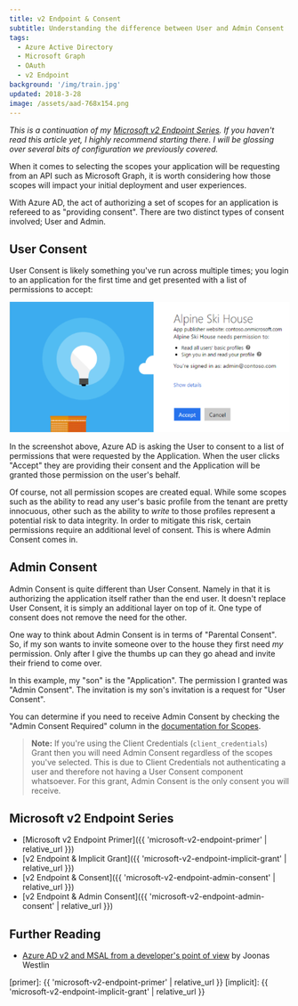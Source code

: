 ```yaml
---
title: v2 Endpoint & Consent
subtitle: Understanding the difference between User and Admin Consent 
tags:
  - Azure Active Directory
  - Microsoft Graph
  - OAuth
  - v2 Endpoint
background: '/img/train.jpg'
updated: 2018-3-28
image: /assets/aad-768x154.png
---
```


_This is a continuation of my [Microsoft v2 Endpoint Series](#microsoft-v2-endpoint-series). If you haven't read this article yet, I highly recommend starting there. I will be glossing over several bits of configuration we previously covered._

When it comes to selecting the scopes your application will be requesting from an API such as Microsoft Graph, it is worth considering how those scopes will impact your initial deployment and user experiences.

With Azure AD, the act of authorizing a set of scopes for an application is refereed to as "providing consent". There are two distinct types of consent involved; User and Admin.

## User Consent

User Consent is likely something you've run across multiple times; you login to an application for the first time and get presented with a list of permissions to accept:

![user consent](/assets/images/user-consent.png)

In the screenshot above, Azure AD is asking the User to consent to a list of permissions that were requested by the Application. When the user clicks "Accept" they are providing their consent and the Application will be granted those permission on the user's behalf.

Of course, not all permission scopes are created equal. While some scopes such as the ability to read any user's basic profile from the tenant are pretty innocuous, other such as the ability to _write_ to those profiles represent a potential risk to data integrity. In order to mitigate this risk, certain permissions require an additional level of consent. This is where Admin Consent comes in.

## Admin Consent

Admin Consent is quite different than User Consent. Namely in that it is authorizing the application itself rather than the end user. It doesn't replace User Consent, it is simply an additional layer on top of it. One type of consent does not remove the need for the other.

One way to think about Admin Consent is in terms of "Parental Consent". So, if my son wants to invite someone over to the house they first need _my_ permission. Only after I give the thumbs up can they go ahead and invite their friend to come over.

In this example, my "son" is the "Application". The permission I granted was "Admin Consent". The invitation is my son's invitation is a request for "User Consent".

You can determine if you need to receive Admin Consent by checking the "Admin Consent Required" column in the [documentation for Scopes][scopes].

> **Note:** If you're using the Client Credentials (`client_credentials`) Grant then you will need Admin Consent regardless of the scopes you've selected. This is due to Client Credentials not authenticating a user and therefore not having a User Consent component whatsoever. For this grant, Admin Consent is the only consent you will receive.

## Microsoft v2 Endpoint Series

* [Microsoft v2 Endpoint Primer]({{ 'microsoft-v2-endpoint-primer' | relative_url }})
* [v2 Endpoint & Implicit Grant]({{ 'microsoft-v2-endpoint-implicit-grant' | relative_url }})
* [v2 Endpoint & Consent]({{ 'microsoft-v2-endpoint-admin-consent' | relative_url }})
* [v2 Endpoint & Admin Consent]({{ 'microsoft-v2-endpoint-admin-consent' | relative_url }})

## Further Reading

* [Azure AD v2 and MSAL from a developer's point of view](https://joonasw.net/view/azure-ad-v2-and-msal-from-dev-pov) by Joonas Westlin

[primer]: {{ 'microsoft-v2-endpoint-primer' | relative_url }}
[implicit]: {{ 'microsoft-v2-endpoint-implicit-grant' | relative_url }}

[scopes]: https://developer.microsoft.com/graph/docs/concepts/permissions_reference#calendars-permissions
[graph]: https://graph.microsoft.io
[admin_consent]: https://docs.microsoft.com/azure/active-directory/active-directory-assign-admin-roles
[app-reg]: https://apps.dev.microsoft.com
